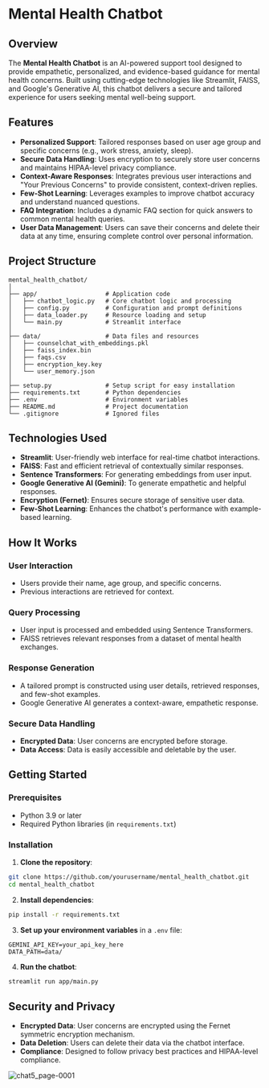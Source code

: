 # Mental Health Chatbot

## Overview

The **Mental Health Chatbot** is an AI-powered support tool designed to provide empathetic, personalized, and evidence-based guidance for mental health concerns. Built using cutting-edge technologies like Streamlit, FAISS, and Google's Generative AI, this chatbot delivers a secure and tailored experience for users seeking mental well-being support.

## Features

- **Personalized Support**: Tailored responses based on user age group and specific concerns (e.g., work stress, anxiety, sleep).
- **Secure Data Handling**: Uses encryption to securely store user concerns and maintains HIPAA-level privacy compliance.
- **Context-Aware Responses**: Integrates previous user interactions and "Your Previous Concerns" to provide consistent, context-driven replies.
- **Few-Shot Learning**: Leverages examples to improve chatbot accuracy and understand nuanced questions.
- **FAQ Integration**: Includes a dynamic FAQ section for quick answers to common mental health queries.
- **User Data Management**: Users can save their concerns and delete their data at any time, ensuring complete control over personal information.

## Project Structure

```plaintext
mental_health_chatbot/
│
├── app/                   # Application code
│   ├── chatbot_logic.py   # Core chatbot logic and processing
│   ├── config.py          # Configuration and prompt definitions
│   ├── data_loader.py     # Resource loading and setup
│   └── main.py            # Streamlit interface
│
├── data/                  # Data files and resources
│   ├── counselchat_with_embeddings.pkl
│   ├── faiss_index.bin
│   ├── faqs.csv
│   ├── encryption_key.key
│   └── user_memory.json
│
├── setup.py               # Setup script for easy installation
├── requirements.txt       # Python dependencies
├── .env                   # Environment variables
├── README.md              # Project documentation
└── .gitignore             # Ignored files
```

## Technologies Used

* **Streamlit**: User-friendly web interface for real-time chatbot interactions.
* **FAISS**: Fast and efficient retrieval of contextually similar responses.
* **Sentence Transformers**: For generating embeddings from user input.
* **Google Generative AI (Gemini)**: To generate empathetic and helpful responses.
* **Encryption (Fernet)**: Ensures secure storage of sensitive user data.
* **Few-Shot Learning**: Enhances the chatbot's performance with example-based learning.

## How It Works

### User Interaction
* Users provide their name, age group, and specific concerns.
* Previous interactions are retrieved for context.

### Query Processing
* User input is processed and embedded using Sentence Transformers.
* FAISS retrieves relevant responses from a dataset of mental health exchanges.

### Response Generation
* A tailored prompt is constructed using user details, retrieved responses, and few-shot examples.
* Google Generative AI generates a context-aware, empathetic response.

### Secure Data Handling
* **Encrypted Data**: User concerns are encrypted before storage.
* **Data Access**: Data is easily accessible and deletable by the user.

## Getting Started

### Prerequisites
* Python 3.9 or later
* Required Python libraries (in `requirements.txt`)

### Installation

1. **Clone the repository**:
```bash
git clone https://github.com/yourusername/mental_health_chatbot.git
cd mental_health_chatbot
```

2. **Install dependencies**:
```bash
pip install -r requirements.txt
```

3. **Set up your environment variables** in a `.env` file:
```env
GEMINI_API_KEY=your_api_key_here
DATA_PATH=data/
```

4. **Run the chatbot**:
```bash
streamlit run app/main.py
```

## Security and Privacy

* **Encrypted Data**: User concerns are encrypted using the Fernet symmetric encryption mechanism.
* **Data Deletion**: Users can delete their data via the chatbot interface.
* **Compliance**: Designed to follow privacy best practices and HIPAA-level compliance.

![chat5_page-0001](https://github.com/user-attachments/assets/7c64b976-f119-4554-95c5-6fdbe07ccddc)





